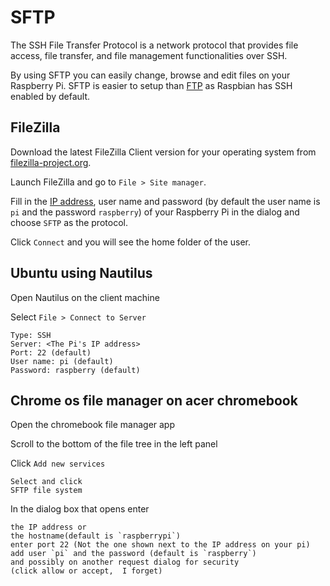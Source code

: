# SFTP

The SSH File Transfer Protocol is a network protocol that provides file access, file transfer, and file management functionalities over SSH.

By using SFTP you can easily change, browse and edit files on your Raspberry Pi. SFTP is easier to setup than [FTP](../ftp.md) as Raspbian has SSH enabled by default.

## FileZilla

Download the latest FileZilla Client version for your operating system from [filezilla-project.org](https://filezilla-project.org/).

Launch FileZilla and go to `File > Site manager`.

Fill in the [IP address](../ip-address.md), user name and password (by default the user name is `pi` and the password `raspberry`) of your Raspberry Pi in the dialog and choose `SFTP` as the protocol.

Click `Connect` and you will see the home folder of the user.

## Ubuntu using Nautilus

Open Nautilus on the client machine

Select `File > Connect to Server`

```
Type: SSH
Server: <The Pi's IP address>
Port: 22 (default)
User name: pi (default)
Password: raspberry (default)
```
## Chrome os file manager on acer chromebook
Open the chromebook file manager app

Scroll to the bottom of the file tree in the left panel

Click `Add new services`

```
Select and click
SFTP file system
```

In the dialog box that opens enter

```
the IP address or
the hostname(default is `raspberrypi`)
enter port 22 (Not the one shown next to the IP address on your pi)
add user `pi` and the password (default is `raspberry`)
and possibly on another request dialog for security
(click allow or accept,  I forget)
```
